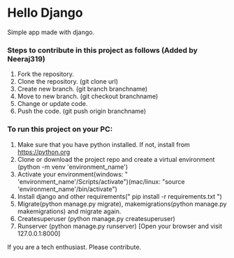 # Hello Django
Simple app made with django.

### Steps to contribute in this project as follows (Added by Neeraj319)
1. Fork the repository.
2. Clone the repository. (git clone url)
3. Create new branch. (git branch branchname)
4. Move to new branch. (git checkout branchname)
5. Change or update code.
6. Push the code. (git push origin branchname) 

### To run this project on your PC:
1. Make sure that you have python installed. If not, install from https://python.org
2. Clone or download the project repo and create a virtual environment (python -m venv 'environment_name')
3. Activate your environment(windows: " 'environment_name'/Scripts/activate")(mac/linux: "source 'environment_name'/bin/activate") 
4. Install django and other requirements(" pip install -r requirements.txt ")
5. Migrate(python manage.py migrate), makemigrations(python manage.py makemigrations) and migrate again.
6. Createsuperuser (python manage.py createsuperuser)
7. Runserver (python manage.py runserver) [Open your browser and visit 127.0.0.1:8000]

If you are a tech enthusiast. Please contribute.
